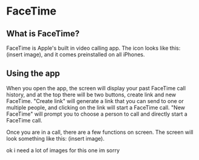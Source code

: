 # FaceTime

## What is FaceTime?
FaceTime is Apple's built in video calling app. The icon looks like this: (insert image), and it comes preinstalled on all iPhones. 

## Using the app
When you open the app, the screen will display your past FaceTime call history, and at the top there will be two buttons, create link and new FaceTime. "Create link" will generate a link that you can send to one or multiple people, and clicking on the link will start a FaceTime call. "New FaceTime" will prompt you to choose a person to call and directly start a FaceTime call. 

Once you are in a call, there are a few functions on screen. The screen will look something like this: (insert image). 

ok i need a lot of images for this one im sorry

